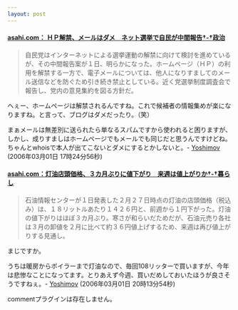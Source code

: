 ```yaml
---
layout: post
---
```

<h4><a href="http://www.asahi.com/politics/update/0301/002.html?ref=rss">asahi.com： ＨＰ解禁、メールはダメ　ネット選挙で自民が中間報告†-†政治</a></h4>
<blockquote><p>自民党はインターネットによる選挙運動の解禁に向けて検討を進めているが、その中間報告案が１日、明らかになった。ホームページ（ＨＰ）の利用を解禁する一方で、電子メールについては、他人になりすましてのメール送信などを防ぐため引き続き禁止としている。近く党選挙制度調査会で報告し、党内の意見集約を図る方針だ。</p>
</blockquote>
<p>へぇー、ホームページは解禁されるんですね。これで候補者の情報集めが楽になりますね。と言って、ブログはダメだったり。（笑）</p>
<p>まぁメールは無差別に送られたら単なるスパムですから使われると困りますが、しかし、成りすましはホームページでもメールでも同じだと思うんですけどね。ちゃんとwhoisで本人が出てこないとダメにするとかしないと。- <a href="/?page=Yoshimov" class="wikipage">Yoshimov</a> (2006年03月01日 17時24分56秒)</p>
<h4><a href="http://www.asahi.com/life/update/0301/004.html?ref=rss">asahi.com：灯油店頭価格、３カ月ぶりに値下がり　来週は値上がりか†-†暮らし</a></h4>
<blockquote><p>石油情報センターが１日発表した２月２７日時点の灯油の店頭価格（税込み）は、１８リットルあたり１４２６円と、前週から１円下がった。灯油の値下がりはほぼ３カ月ぶり。寒さが和らいだためだが、石油元売り各社は３月の卸値を２月に比べて約３６円値上げするため、来週は再び値上がりする見通し。</p>
</blockquote>
<p>まじですか。</p>
<p>うちは暖房からボイラーまで灯油なので、毎回108リッターで買いますが、今年は悲惨なことになってます。とりあえず今週、買いだめしておいたほうが良さそうですねぇ。- <a href="/?page=Yoshimov" class="wikipage">Yoshimov</a> (2006年03月01日 20時13分54秒)</p>
<p><span class="error">commentプラグインは存在しません。</span> </p>

